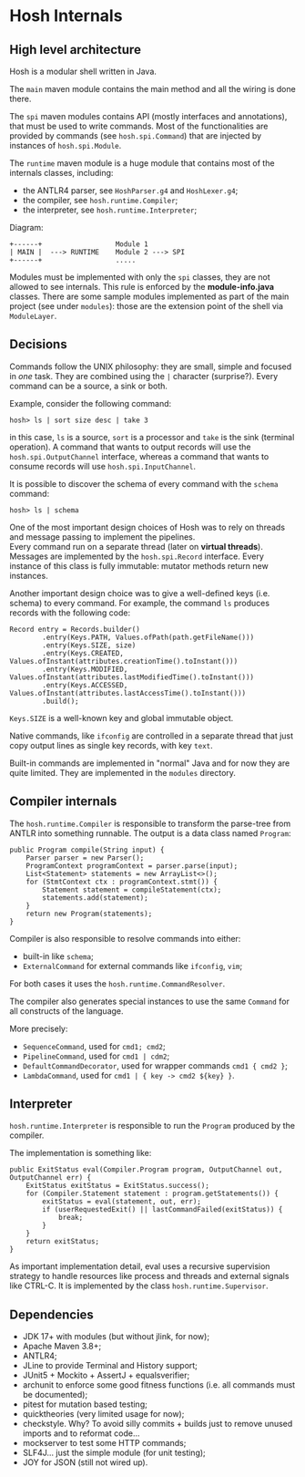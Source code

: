 Hosh Internals
====

High level architecture
---

Hosh is a modular shell written in Java.

The `main` maven module contains the main method and all the wiring is done there.

The `spi` maven modules contains API (mostly interfaces and annotations), that must be used to write
commands. Most of the functionalities are provided by commands (see `hosh.spi.Command`)
that are injected by instances of `hosh.spi.Module`.

The `runtime` maven module is a huge module that contains most of the internals classes, including:

- the ANTLR4 parser, see `HoshParser.g4` and `HoshLexer.g4`;
- the compiler, see `hosh.runtime.Compiler`;
- the interpreter, see `hosh.runtime.Interpreter`;

Diagram:

```
+------+                  Module 1   
| MAIN |  ---> RUNTIME    Module 2 ---> SPI 
+------+                  .....
```

Modules must be implemented with only the `spi` classes, they are not allowed to see internals.
This rule is enforced by the **module-info.java** classes.
There are some sample modules implemented as part of the main project (see under `modules`):
those are the extension point of the shell via `ModuleLayer`.

Decisions
---

Commands follow the UNIX philosophy: they are small, simple and focused in *one* task.
They are combined using the `|` character (surprise?). Every command can be a source, a sink or both.

Example, consider the following command:

`hosh> ls | sort size desc | take 3`

in this case, `ls` is a source, `sort` is a processor and `take` is the sink (terminal operation).
A command that wants to output records will use the `hosh.spi.OutputChannel` interface, whereas a command
that wants to consume records will use `hosh.spi.InputChannel`.

It is possible to discover the schema of every command with the `schema` command:

`hosh> ls | schema`

One of the most important design choices of Hosh was to rely on threads and message passing
to implement the pipelines.  
Every command run on a separate thread (later on **virtual threads**).
Messages are implemented by the `hosh.spi.Record` interface. Every instance of this class is
fully immutable: mutator methods return new instances.

Another important design choice was to give a well-defined keys (i.e. schema) to every command.
For example, the command `ls` produces records with the following code:

```
Record entry = Records.builder()
        .entry(Keys.PATH, Values.ofPath(path.getFileName()))
        .entry(Keys.SIZE, size)
        .entry(Keys.CREATED, Values.ofInstant(attributes.creationTime().toInstant()))
        .entry(Keys.MODIFIED, Values.ofInstant(attributes.lastModifiedTime().toInstant()))
        .entry(Keys.ACCESSED, Values.ofInstant(attributes.lastAccessTime().toInstant()))
        .build();
```

`Keys.SIZE` is a well-known key and global immutable object.

Native commands, like `ifconfig` are controlled in a separate thread
that just copy output lines as single key records, with key `text`.

Built-in commands are implemented in "normal" Java and for now they are quite limited.
They are implemented in the `modules` directory.

Compiler internals
---

The `hosh.runtime.Compiler` is responsible to transform the parse-tree from ANTLR
into something runnable. The output is a data class named `Program`:

```
public Program compile(String input) {
    Parser parser = new Parser(); 
    ProgramContext programContext = parser.parse(input);
    List<Statement> statements = new ArrayList<>();
    for (StmtContext ctx : programContext.stmt()) {
        Statement statement = compileStatement(ctx);
        statements.add(statement);
    }
    return new Program(statements);
}
```

Compiler is also responsible to resolve commands into either:

- built-in like `schema`;
- `ExternalCommand` for external commands like `ifconfig`, `vim`;

For both cases it uses the `hosh.runtime.CommandResolver`.

The compiler also generates special instances to use the same `Command` for all constructs
of the language.

More precisely:

- `SequenceCommand`, used for `cmd1; cmd2`;
- `PipelineCommand`, used for `cmd1 | cdm2`;
- `DefaultCommandDecorator`, used for wrapper commands `cmd1 { cmd2 }`;
- `LambdaCommand`, used for `cmd1 | { key -> cmd2 ${key} }`.

Interpreter
---

`hosh.runtime.Interpreter` is responsible to run the `Program` produced by the compiler.

The implementation is something like:

```
public ExitStatus eval(Compiler.Program program, OutputChannel out, OutputChannel err) {
    ExitStatus exitStatus = ExitStatus.success();
    for (Compiler.Statement statement : program.getStatements()) {
        exitStatus = eval(statement, out, err);
        if (userRequestedExit() || lastCommandFailed(exitStatus)) {
            break;
        }
    }
    return exitStatus;
}
```

As important implementation detail, eval uses a recursive supervision strategy
to handle resources like process and threads and external signals like CTRL-C.
It is implemented by the class `hosh.runtime.Supervisor`.

Dependencies
---

- JDK 17+ with modules (but without jlink, for now);
- Apache Maven 3.8+;
- ANTLR4;
- JLine to provide Terminal and History support;
- JUnit5 + Mockito + AssertJ + equalsverifier;
- archunit to enforce some good fitness functions (i.e. all commands must be documented);
- pitest for mutation based testing;
- quicktheories (very limited usage for now);
- checkstyle. Why? To avoid silly commits + builds just to remove unused imports and to reformat code...
- mockserver to test some HTTP commands;
- SLF4J... just the simple module (for unit testing);
- JOY for JSON (still not wired up).

